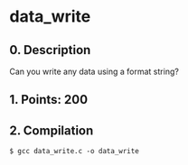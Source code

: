 # data_write

## 0. Description

Can you write any data using a format string?

## 1. Points: 200

## 2. Compilation

```
$ gcc data_write.c -o data_write
```

